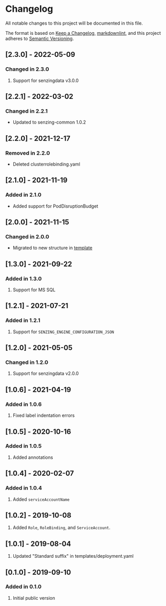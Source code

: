 # Changelog

All notable changes to this project will be documented in this file.

The format is based on [Keep a Changelog](https://keepachangelog.com/en/1.0.0/),
[markdownlint](https://dlaa.me/markdownlint/),
and this project adheres to [Semantic Versioning](https://semver.org/spec/v2.0.0.html).

## [2.3.0] - 2022-05-09

### Changed in 2.3.0

1. Support for senzingdata v3.0.0

## [2.2.1] - 2022-03-02

### Changed in 2.2.1

- Updated to senzing-common 1.0.2

## [2.2.0] - 2021-12-17

### Removed in 2.2.0

- Deleted clusterrolebinding.yaml

## [2.1.0] - 2021-11-19

### Added in 2.1.0

- Added support for PodDisruptionBudget

## [2.0.0] - 2021-11-15

### Changed in 2.0.0

- Migrated to new structure in [template](https://github.com/Senzing/charts/tree/master/template)

## [1.3.0] - 2021-09-22

### Added in 1.3.0

1. Support for MS SQL

## [1.2.1] - 2021-07-21

### Added in 1.2.1

1. Support for `SENZING_ENGINE_CONFIGURATION_JSON`

## [1.2.0] - 2021-05-05

### Changed in 1.2.0

1. Support for senzingdata v2.0.0

## [1.0.6] - 2021-04-19

### Added in 1.0.6

1. Fixed label indentation errors

## [1.0.5] - 2020-10-16

### Added in 1.0.5

1. Added annotations

## [1.0.4] - 2020-02-07

### Added in 1.0.4

1. Added `serviceAccountName`

## [1.0.2] - 2019-10-08

1. Added `Role`, `RoleBinding`, and `ServiceAccount`.

## [1.0.1] - 2019-08-04

1. Updated "Standard suffix" in templates/deployment.yaml

## [0.1.0] - 2019-09-10

### Added in 0.1.0

1. Initial public version
